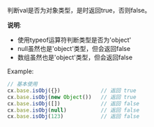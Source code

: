 判断val是否为对象类型，是时返回true，否则false。

**说明**: 
- 使用typeof运算符判断类型是否为'object'
- null虽然也是'object'类型，但会返回false
- 数组虽然也是'object'类型，但会返回false

Example:
```javascript
// 基本使用
cx.base.isObj({})             // 返回 true
cx.base.isObj(new Object())   // 返回 true
cx.base.isObj([])             // 返回 false
cx.base.isObj(null)           // 返回 false
cx.base.isObj(123)            // 返回 false
```